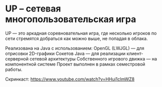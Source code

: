 # UP – сетевая многопользовательская игра

UP — это аркадная соревновательная игра, где несколько игроков по сети стремятся добраться как можно выше, не попадая в облака.

Реализована на Java с использованием:
OpenGL (LWJGL) — для отрисовки 2D-графики
Сокетов Java — для реализации клиент-серверной сетевой архитектуры
Собственного игрового движка — на компонентной системе
Проект выполнен в рамках семестровой работы.

Скринкаст: https://www.youtube.com/watch?v=HHuj1clmWZ8
